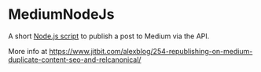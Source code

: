 # MediumNodeJs
A short [Node.js script](https://github.com/jitbit/MediumNodeJs/blob/master/Post.js) to publish a post to Medium via the API.

More info at https://www.jitbit.com/alexblog/254-republishing-on-medium-duplicate-content-seo-and-relcanonical/
